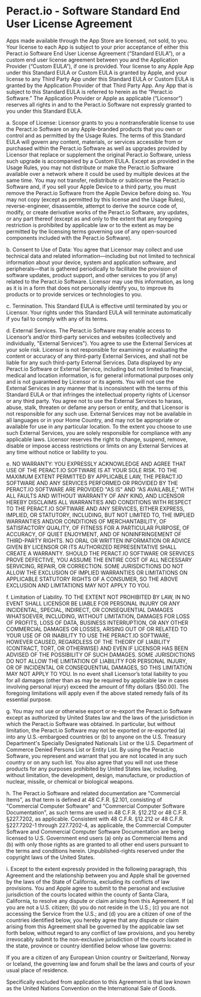 # Peract.io - Software Standard End User License Agreement

Apps made available through the App Store are licensed, not sold, to you. Your
license to each App is subject to your prior acceptance of either this Peract.io
Software End User License Agreement (“Standard EULA”), or a custom end user
license agreement between you and the Application Provider (“Custom EULA”), if
one is provided. Your license to any Apple App under this Standard EULA or
Custom EULA is granted by Apple, and your license to any Third Party App under
this Standard EULA or Custom EULA is granted by the Application Provider of that
Third Party App. Any App that is subject to this Standard EULA is referred to
herein as the “Peract.io Software.” The Application Provider or Apple as
applicable (“Licensor”) reserves all rights in and to the Peract.io Software not
expressly granted to you under this Standard EULA.

a. Scope of License: Licensor grants to you a nontransferable license to use the
Peract.io Software on any Apple-branded products that you own or control and as
permitted by the Usage Rules. The terms of this Standard EULA will govern any
content, materials, or services accessible from or purchased within the
Peract.io Software as well as upgrades provided by Licensor that replace or
supplement the original Peract.io Software, unless such upgrade is accompanied
by a Custom EULA. Except as provided in the Usage Rules, you may not distribute
or make the Peract.io Software available over a network where it could be used
by multiple devices at the same time. You may not transfer, redistribute or
sublicense the Peract.io Software and, if you sell your Apple Device to a third
party, you must remove the Peract.io Software from the Apple Device before doing
so. You may not copy (except as permitted by this license and the Usage Rules),
reverse-engineer, disassemble, attempt to derive the source code of, modify, or
create derivative works of the Peract.io Software, any updates, or any part
thereof (except as and only to the extent that any foregoing restriction is
prohibited by applicable law or to the extent as may be permitted by the
licensing terms governing use of any open-sourced components included with the
Peract.io Software).

b. Consent to Use of Data: You agree that Licensor may collect and use technical
data and related information—including but not limited to technical information
about your device, system and application software, and peripherals—that is
gathered periodically to facilitate the provision of software updates, product
support, and other services to you (if any) related to the Peract.io Software.
Licensor may use this information, as long as it is in a form that does not
personally identify you, to improve its products or to provide services or
technologies to you.

c. Termination. This Standard EULA is effective until terminated by you or
Licensor. Your rights under this Standard EULA will terminate automatically if
you fail to comply with any of its terms.

d. External Services. The Peract.io Software may enable access to Licensor’s
and/or third-party services and websites (collectively and individually,
"External Services"). You agree to use the External Services at your sole risk.
Licensor is not responsible for examining or evaluating the content or accuracy
of any third-party External Services, and shall not be liable for any such
third-party External Services. Data displayed by any Peract.io Software or
External Service, including but not limited to financial, medical and location
information, is for general informational purposes only and is not guaranteed
by Licensor or its agents. You will not use the External Services in any manner
that is inconsistent with the terms of this Standard EULA or that infringes the
intellectual property rights of Licensor or any third party. You agree not to
use the External Services to harass, abuse, stalk, threaten or defame any person
or entity, and that Licensor is not responsible for any such use. External
Services may not be available in all languages or in your Home Country, and may
not be appropriate or available for use in any particular location. To the
extent you choose to use such External Services, you are solely responsible for
compliance with any applicable laws. Licensor reserves the right to change,
suspend, remove, disable or impose access restrictions or limits on any External
Services at any time without notice or liability to you.

e. NO WARRANTY: YOU EXPRESSLY ACKNOWLEDGE AND AGREE THAT USE OF THE PERACT.IO
SOFTWARE IS AT YOUR SOLE RISK. TO THE MAXIMUM EXTENT PERMITTED BY APPLICABLE
LAW, THE PERACT.IO SOFTWARE AND ANY SERVICES PERFORMED OR PROVIDED BY THE
PERACT.IO SOFTWARE ARE PROVIDED "AS IS" AND “AS AVAILABLE,” WITH ALL FAULTS AND
WITHOUT WARRANTY OF ANY KIND, AND LICENSOR HEREBY DISCLAIMS ALL WARRANTIES AND
CONDITIONS WITH RESPECT TO THE PERACT.IO SOFTWARE AND ANY SERVICES, EITHER
EXPRESS, IMPLIED, OR STATUTORY, INCLUDING, BUT NOT LIMITED TO, THE IMPLIED
WARRANTIES AND/OR CONDITIONS OF MERCHANTABILITY, OF SATISFACTORY QUALITY, OF
FITNESS FOR A PARTICULAR PURPOSE, OF ACCURACY, OF QUIET ENJOYMENT, AND OF
NONINFRINGEMENT OF THIRD-PARTY RIGHTS. NO ORAL OR WRITTEN INFORMATION OR ADVICE
GIVEN BY LICENSOR OR ITS AUTHORIZED REPRESENTATIVE SHALL CREATE A WARRANTY.
SHOULD THE PERACT.IO SOFTWARE OR SERVICES PROVE DEFECTIVE, YOU ASSUME THE ENTIRE
COST OF ALL NECESSARY SERVICING, REPAIR, OR CORRECTION. SOME JURISDICTIONS DO
NOT ALLOW THE EXCLUSION OF IMPLIED WARRANTIES OR LIMITATIONS ON APPLICABLE
STATUTORY RIGHTS OF A CONSUMER, SO THE ABOVE EXCLUSION AND LIMITATIONS MAY NOT
APPLY TO YOU.

f. Limitation of Liability. TO THE EXTENT NOT PROHIBITED BY LAW, IN NO EVENT
SHALL LICENSOR BE LIABLE FOR PERSONAL INJURY OR ANY INCIDENTAL, SPECIAL,
INDIRECT, OR CONSEQUENTIAL DAMAGES WHATSOEVER, INCLUDING, WITHOUT LIMITATION,
DAMAGES FOR LOSS OF PROFITS, LOSS OF DATA, BUSINESS INTERRUPTION, OR ANY OTHER
COMMERCIAL DAMAGES OR LOSSES, ARISING OUT OF OR RELATED TO YOUR USE OF OR
INABILITY TO USE THE PERACT.IO SOFTWARE, HOWEVER CAUSED, REGARDLESS OF THE
THEORY OF LIABILITY (CONTRACT, TORT, OR OTHERWISE) AND EVEN IF LICENSOR HAS BEEN
ADVISED OF THE POSSIBILITY OF SUCH DAMAGES. SOME JURISDICTIONS DO NOT ALLOW THE
LIMITATION OF LIABILITY FOR PERSONAL INJURY, OR OF INCIDENTAL OR CONSEQUENTIAL
DAMAGES, SO THIS LIMITATION MAY NOT APPLY TO YOU. In no event shall Licensor’s
total liability to you for all damages (other than as may be required by
applicable law in cases involving personal injury) exceed the amount of fifty
dollars ($50.00). The foregoing limitations will apply even if the above stated
remedy fails of its essential purpose.

g. You may not use or otherwise export or re-export the Peract.io Software
except as authorized by United States law and the laws of the jurisdiction in
which the Peract.io Software was obtained. In particular, but without
limitation, the Peract.io Software may not be exported or re-exported (a) into
any U.S.-embargoed countries or (b) to anyone on the U.S. Treasury Department's
Specially Designated Nationals List or the U.S. Department of Commerce Denied
Persons List or Entity List. By using the Peract.io Software, you represent and
warrant that you are not located in any such country or on any such list. You
also agree that you will not use these products for any purposes prohibited by
United States law, including, without limitation, the development, design,
manufacture, or production of nuclear, missile, or chemical or biological
weapons.

h. The Peract.io Software and related documentation are "Commercial Items", as
that term is defined at 48 C.F.R. §2.101, consisting of "Commercial Computer
Software" and "Commercial Computer Software Documentation", as such terms are
used in 48 C.F.R. §12.212 or 48 C.F.R. §227.7202, as applicable. Consistent with
48 C.F.R. §12.212 or 48 C.F.R. §227.7202-1 through 227.7202-4, as applicable,
the Commercial Computer Software and Commercial Computer Software Documentation
are being licensed to U.S. Government end users (a) only as Commercial Items and
(b) with only those rights as are granted to all other end users pursuant to the
terms and conditions herein. Unpublished-rights reserved under the copyright
laws of the United States.

i. Except to the extent expressly provided in the following paragraph, this
Agreement and the relationship between you and Apple shall be governed by the
laws of the State of California, excluding its conflicts of law provisions. You
and Apple agree to submit to the personal and exclusive jurisdiction of the
courts located within the county of Santa Clara, California, to resolve any
dispute or claim arising from this Agreement. If (a) you are not a U.S. citizen;
(b) you do not reside in the U.S.; (c) you are not accessing the Service from
the U.S.; and (d) you are a citizen of one of the countries identified below,
you hereby agree that any dispute or claim arising from this Agreement shall be
governed by the applicable law set forth below, without regard to any conflict
of law provisions, and you hereby irrevocably submit to the non-exclusive
jurisdiction of the courts located in the state, province or country identified
below whose law governs:

If you are a citizen of any European Union country or Switzerland, Norway or
Iceland, the governing law and forum shall be the laws and courts of your usual
place of residence.

Specifically excluded from application to this Agreement is that law known as
the United Nations Convention on the International Sale of Goods.

